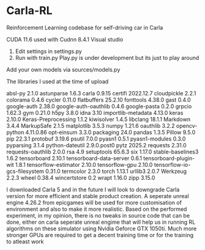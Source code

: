 # Carla-RL
Reinforcement Learning codebase for self-driving car in Carla

CUDA 11.6 used with Cudnn 8.4.1
Visual studio

1. Edit settings in settings.py
2. Run with train.py
Play.py is under development but its just to play around

Add your own models via sources/models.py

The libraries I used at the time of upload

absl-py                      2.1.0
astunparse                   1.6.3
carla                        0.9.15
certifi                      2022.12.7
cloudpickle                  2.2.1
colorama                     0.4.6
cycler                       0.11.0
flatbuffers                  25.2.10
fonttools                    4.38.0
gast                         0.4.0
google-auth                  2.38.0
google-auth-oauthlib         0.4.6
google-pasta                 0.2.0
grpcio                       1.62.3
gym                          0.21.0
h5py                         3.8.0
idna                         3.10
importlib-metadata           4.13.0
keras                        2.10.0
Keras-Preprocessing          1.1.2
kiwisolver                   1.4.5
libclang                     18.1.1
Markdown                     3.4.4
MarkupSafe                   2.1.5
matplotlib                   3.5.3
numpy                        1.21.6
oauthlib                     3.2.2
opencv-python                4.11.0.86
opt-einsum                   3.3.0
packaging                    24.0
pandas                       1.3.5
Pillow                       9.5.0
pip                          22.3.1
protobuf                     3.19.6
psutil                       7.0.0
pyasn1                       0.5.1
pyasn1-modules               0.3.0
pyparsing                    3.1.4
python-dateutil              2.9.0.post0
pytz                         2025.2
requests                     2.31.0
requests-oauthlib            2.0.0
rsa                          4.9
setuptools                   65.6.3
six                          1.17.0
stable-baselines3            1.6.2
tensorboard                  2.10.1
tensorboard-data-server      0.6.1
tensorboard-plugin-wit       1.8.1
tensorflow-estimator         2.10.0
tensorflow-gpu               2.10.0
tensorflow-io-gcs-filesystem 0.31.0
termcolor                    2.3.0
torch                        1.13.1
urllib3                      2.0.7
Werkzeug                     2.2.3
wheel                        0.38.4
wincertstore                 0.2
wrapt                        1.16.0
zipp                         3.15.0

I downloaded Carla 5 and in the future I will look to downgrade Carla version for more efficient and stable product creation.
A seperate unreal engine 4.26.2 from epicgames will be used for more customisation of environment and also to make it more realistic.
Based on the performed experiment, in my opinion, there is no tweaks in source code that can be done, either on carla seperate unreal engime that will help us in running RL algorithms on these simulator using Nvidia Geforce GTX 1050ti. Much more stronger GPUs are required to get a decent training time or for the training to atleast work